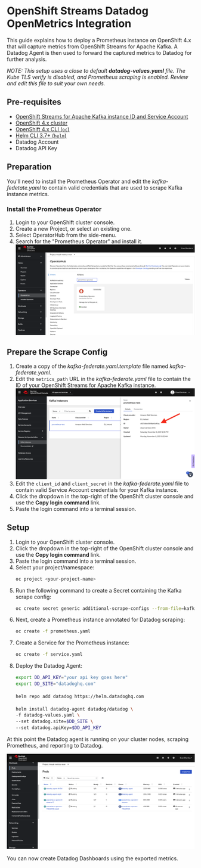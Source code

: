 # OpenShift Streams Datadog OpenMetrics Integration

This guide explains how to deploy a Prometheus instance on OpenShift 4.x that
will capture metrics from OpenShift Streams for Apache Kafka. A Datadog Agent
is then used to forward the captured metrics to Datadog for further analysis.

_NOTE: This setup uses a close to default **datadog-values.yaml** file. The Kube TLS verify is disabled, and Prometheus scraping is enabled. Review and edit this file to suit your own needs._

## Pre-requisites

* [OpenShift Streams for Apache Kafka instance ID and Service Account](https://console.redhat.com/application-services/streams/kafkas)
* [OpenShift 4.x cluster](https://console.redhat.com/openshift/create)
* [OpenShift 4.x CLI (`oc`)](https://console.redhat.com/openshift/downloads)
* [Helm CLI 3.7+ (`helm`)](https://helm.sh/docs/intro/install/)
* Datadog Account
* Datadog API Key

## Preparation

You'll need to install the Prometheus Operator and edit the
*kafka-fedetate.yaml* to contain valid credentials that are used to scrape
Kafka instance metrics.

### Install the Prometheus Operator
1. Login to your OpenShift cluster console.
1. Create a new Project, or select an existing one.
1. Select OperatorHub from the side-menu.
1. Search for the "Prometheus Operator" and install it.
![](/images/operator-install.png)

## Prepare the Scrape Config

1. Create a copy of the *kafka-federate.yaml.template* file named *kafka-federate.yaml*.
1. Edit the `metrics_path` URL in the *kafka-federate.yaml* file to contain the ID of your OpenShift Streams for Apache Kafka instance.
![](/images/kafka-instance-id.png)
1. Edit the `client_id` and `client_secret` in the *kafka-federate.yaml* file to contain valid Service Account credentials for your Kafka instance.
1. Click the dropdown in the top-right of the OpenShift cluster console and use the **Copy login command** link.
1. Paste the login command into a terminal session.

## Setup

1. Login to your OpenShift cluster console.
1. Click the dropdown in the top-right of the OpenShift cluster console and use the **Copy login command** link.
1. Paste the login command into a terminal session.
1. Select your project/namespace:
    ```bash
    oc project <your-project-name>
    ```
1. Run the following command to create a Secret containing the Kafka scrape config:
    ```bash
    oc create secret generic additional-scrape-configs --from-file=kafka-federate.yaml --dry-run -o yaml | oc create -f -
    ```
1. Next, create a Prometheus instance annotated for Datadog scraping:
    ```bash
    oc create -f prometheus.yaml
    ```
1. Create a Service for the Prometheus instance:
    ```bash
    oc create -f service.yaml
    ```
1. Deploy the Datadog Agent:
    ```bash
    export DD_API_KEY="your api key goes here"
    export DD_SITE="datadoghq.com"

    helm repo add datadog https://helm.datadoghq.com

    helm install datadog-agent datadog/datadog \
    -f datadog-values.yaml \
    --set datadog.site=$DD_SITE \
    --set datadog.apiKey=$DD_API_KEY
    ```

At this point the Datadog agent is running on your cluster nodes, scraping Prometheus, and reporting to Datadog.

![](/images/running-pods.png)

You can now create Datadog Dashboards using the exported metrics.

